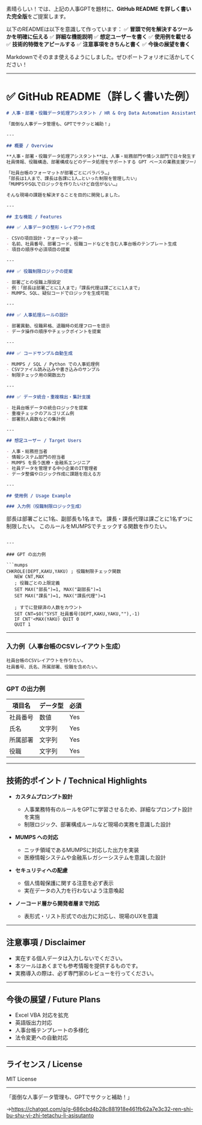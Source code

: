 素晴らしい！では、上記の人事GPTを題材に、**GitHub README を詳しく書いた完全版**をご提案します。

以下のREADMEは以下を意識して作っています：
✅ **冒頭で何を解決するツールかを明確に伝える**
✅ **詳細な機能説明**
✅ **想定ユーザーを書く**
✅ **使用例を載せる**
✅ **技術的特徴をアピールする**
✅ **注意事項をきちんと書く**
✅ **今後の展望を書く**

Markdownでそのまま使えるようにしました。ぜひポートフォリオに活かしてください！

---

# ✅ GitHub README（詳しく書いた例）

```markdown
# 人事・部署・役職データ処理アシスタント / HR & Org Data Automation Assistant

「面倒な人事データ管理も、GPTでサクッと補助！」

---

## 概要 / Overview

**人事・部署・役職データ処理アシスタント**は、人事・総務部門や情シス部門で日々発生する  
社員情報、役職構造、部署構成などのデータ処理をサポートする GPT ベースの業務支援ツールです。

「社員台帳のフォーマットが部署ごとにバラバラ…」  
「部長は1人まで、課長は各課に1人…といった制限を管理したい」  
「MUMPSやSQLでロジックを作りたいけど自信がない…」

そんな現場の課題を解決することを目的に開発しました。

---

## 主な機能 / Features

### ✅ 人事データの整形・レイアウト作成

- CSVの項目設計・フォーマット統一
- 名前、社員番号、部署コード、役職コードなどを含む人事台帳のテンプレート生成
- 項目の順序や必須項目の提案

---

### ✅ 役職制限ロジックの提案

- 部署ごとの役職上限設定
- 例：「部長は部署ごとに1人まで」「課長代理は課ごとに1人まで」
- MUMPS、SQL、疑似コードでロジックを生成可能

---

### ✅ 人事処理ルールの設計

- 部署異動、役職昇格、退職時の処理フローを提示
- データ操作の順序やチェックポイントを提案

---

### ✅ コードサンプル自動生成

- MUMPS / SQL / Python での人事処理例
- CSVファイル読み込みや書き込みのサンプル
- 制限チェック用の関数出力

---

### ✅ データ統合・重複検出・集計支援

- 社員台帳データの統合ロジックを提案
- 重複チェックのアルゴリズム例
- 部署別人員数などの集計例

---

## 想定ユーザー / Target Users

- 人事・総務担当者
- 情報システム部門の担当者
- MUMPS を扱う医療・金融系エンジニア
- 社員データを管理する中小企業のIT管理者
- データ整備やロジック作成に課題を抱える方

---

## 使用例 / Usage Example

### 入力例（役職制限ロジック生成）

```

部長は部署ごとに1名、副部長も1名まで。
課長・課長代理は課ごとに1名ずつに制限したい。
このルールをMUMPSでチェックする関数を作りたい。

````

---

### GPT の出力例

```mumps
CHKROLE(DEPT,KAKU,YAKU) ; 役職制限チェック関数
   NEW CNT,MAX
   ; 役職ごとの上限定義
   SET MAX("部長")=1, MAX("副部長")=1
   SET MAX("課長")=1, MAX("課長代理")=1

   ; すでに登録済の人数をカウント
   SET CNT=$O(^SYST_社員番号(DEPT,KAKU,YAKU,""),-1)
   IF CNT'<MAX(YAKU) QUIT 0
   QUIT 1
````

---

### 入力例（人事台帳のCSVレイアウト生成）

```
社員台帳のCSVレイアウトを作りたい。
社員番号、氏名、所属部署、役職を含めたい。
```

---

### GPT の出力例

| 項目名  | データ型 | 必須  |
| ---- | ---- | --- |
| 社員番号 | 数値   | Yes |
| 氏名   | 文字列  | Yes |
| 所属部署 | 文字列  | Yes |
| 役職   | 文字列  | Yes |

---

## 技術的ポイント / Technical Highlights

* **カスタムプロンプト設計**

  * 人事業務特有のルールをGPTに学習させるため、詳細なプロンプト設計を実施
  * 制限ロジック、部署構成ルールなど現場の実務を意識した設計

* **MUMPS への対応**

  * ニッチ領域であるMUMPSに対応した出力を実装
  * 医療情報システムや金融系レガシーシステムを意識した設計

* **セキュリティへの配慮**

  * 個人情報保護に関する注意を必ず表示
  * 実在データの入力を行わないよう注意喚起

* **ノーコード層から開発者層まで対応**

  * 表形式・リスト形式での出力に対応し、現場のUXを意識

---

## 注意事項 / Disclaimer

* 実在する個人データは入力しないでください。
* 本ツールはあくまでも参考情報を提供するものです。
* 実務導入の際は、必ず専門家のレビューを行ってください。

---

## 今後の展望 / Future Plans

* Excel VBA 対応を拡充
* 英語版出力対応
* 人事台帳テンプレートの多様化
* 法令変更への自動対応

---

## ライセンス / License

MIT License

---

「面倒な人事データ管理も、GPTでサクッと補助！」

→https://chatgpt.com/g/g-686cbd4b28c881918e461fb62a7e3c32-ren-shi-bu-shu-yi-zhi-tetachu-li-asisutanto
